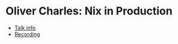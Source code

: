# Oliver Charles: Nix in Production

* [Talk info]()
* [Recording](https://www.youtube.com/watch?v=Ykyh8v76p6M)
